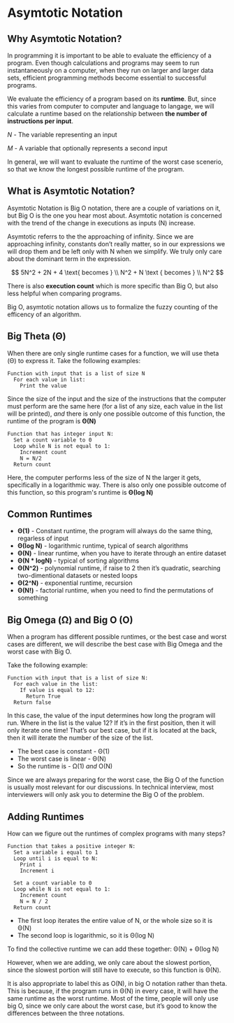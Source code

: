 # Asymtotic Notation

## Why Asymtotic Notation?

In programming it is important to be able to evaluate the efficiency of a program. Even though calculations and programs may seem to run instantaneously on a computer, when they run on larger and larger data sets, efficient programming methods become essential to successful programs.

We evaluate the efficiency of a program based on its **runtime**. But, since this varies from computer to computer and language to langage, we will calculate a runtime based on the relationship between **the number of instructions per input**.

*N -* The variable representing an input

*M* - A variable that optionally represents a second input

In general, we will want to evaluate the runtime of the worst case scenerio, so that we know the longest possible runtime of the program.

## What is Asymtotic Notation?

Asymtotic Notation is Big O notation, there are a couple of variations on it, but Big O is the one you hear most about. Asymtotic notation is concerned with the trend of the change in executions as inputs (N) increase.

Asymtotic referrs to the the approaching of infinity. Since we are approaching infinity, constants don’t really matter, so in our expressions we will drop them and be left only with N when we simplify. We truly only care about the dominant term in the expression.

$$
5N^2 + 2N + 4 
  \text{   becomes   } \\
N^2 + N \text { becomes } \\
N^2
$$

There is also **execution count** which is more specific than Big O, but also less helpful when comparing programs.

Big O, asymtotic notation allows us to formalize the fuzzy counting of the efficency of an algorithm.

## Big Theta (Θ)

When there are only single runtime cases for a function, we will use theta (Θ) to express it. Take the following examples:

```plaintext
Function with input that is a list of size N
  For each value in list:
    Print the value
```

Since the size of the input and the size of the instructions that the computer must perform are the same here (for a list of any size, each value in the list will be printed), *and* there is only one possible outcome of this function, the runtime of the program is **Θ(N)**

```plaintext
Function that has integer input N:
  Set a count variable to 0
  Loop while N is not equal to 1:
    Increment count
    N = N/2
  Return count
```

Here, the computer performs less of the size of N the larger it gets, specifically in a logarithmic way. There is also only one possible outcome of this function, so this program's runtime is **Θ(log N)**

## Common Runtimes

- **Θ(1)** - Constant runtime, the program will always do the same thing, regarless of input
- **Θ(log N)** - logarithmic runtime, typical of search algorithms
- **Θ(N)** - linear runtime, when you have to iterate through an entire dataset
- **Θ(N * logN)** - typical of sorting algorithms
- **Θ(N^2)** - polynomial runtime, if raise to 2 then it’s quadratic, searching two-dimentional datasets or nested loops
- **Θ(2^N)** - exponential runtime, recursion
- **Θ(N!)** - factorial runtime, when you need to find the permutations of something

## Big Omega (Ω) and Big O (O)

When a program has different possible runtimes, or the best case and worst cases are different, we will describe the best case with Big Omega and the worst case with Big O.

Take the following example:

```plaintext
Function with input that is a list of size N:
  For each value in the list:
    If value is equal to 12:
      Return True
  Return false
```

In this case, the value of the input determines how long the program will run. Where in the list is the value 12? If it’s in the first position, then it will only iterate one time! That’s our best case, but if it is located at the back, then it will iterate the number of the size of the list.

- The best case is constant - Θ(1)
- The worst case is linear - Θ(N)
- So the runtime is - Ω(1) *and* O(N)

Since we are always preparing for the worst case, the Big O of the function is usually most relevant for our discussions. In technical interview, most interviewers will only ask you to determine the Big O of the problem.

## Adding Runtimes

How can we figure out the runtimes of complex programs with many steps?

```plaintext
Function that takes a positive integer N:
  Set a variable i equal to 1
  Loop until i is equal to N:
    Print i
    Increment i

  Set a count variable to 0
  Loop while N is not equal to 1:
    Increment count
    N = N / 2
  Return count
```

- The first loop iterates the entire value of N, or the whole size so it is Θ(N)
- The second loop is logarithmic, so it is Θ(log N)

To find the collective runtime we can add these together: Θ(N) + Θ(log N)

However, when we are adding, we only care about the slowest portion, since the slowest portion will still have to execute, so this function is Θ(N).

It is also appropriate to label this as O(N), in big O notation rather than theta. This is because, if the program runs in Θ(N) in every case, it will have the same runtime as the worst runtime. Most of the time, people will only use big O, since we only care about the worst case, but it’s good to know the differences between the three notations.

